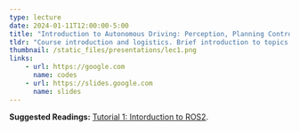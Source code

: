 ```yaml
---
type: lecture
date: 2024-01-11T12:00:00-5:00
title: "Introduction to Autonomous Driving: Perception, Planning Control"
tldr: "Course introduction and logistics. Brief introduction to topics covered."
thumbnail: /static_files/presentations/lec1.png
links: 
    - url: https://google.com
      name: codes
    - url: https://slides.google.com
      name: slides
---
```

**Suggested Readings:**
[Tutorial 1: Intorduction to ROS2](https://google.com).
